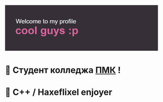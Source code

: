 # ![](https://github.com/k11sann/k11sann/blob/main/header.png) 
# 🌷 Cтудент колледжа [ПМК](https://sielom.ru/pytach-college/sveden) !
# 🌷 C++ / Haxeflixel enjoyer


<!---
k11sann/k11sann is a ✨ special ✨ repository because its `README.md` (this file) appears on your GitHub profile.
You can click the Preview link to take a look at your changes.
--->
